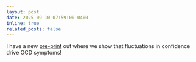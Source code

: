 ```yaml
---
layout: post
date: 2025-09-10 07:59:00-0400
inline: true
related_posts: false
---
```


I have a new <a href="https://www.researchsquare.com/article/rs-7544256/v1">pre-print</a> out where we show that fluctuations in confidence drive OCD symptoms! 
